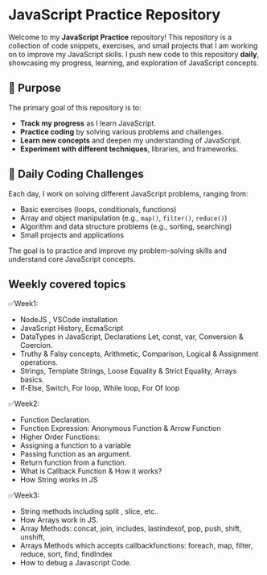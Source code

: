 # JavaScript Practice Repository

Welcome to my **JavaScript Practice** repository! This repository is a collection of code snippets, exercises, and small projects that I am working on to improve my JavaScript skills. I push new code to this repository **daily**, showcasing my progress, learning, and exploration of JavaScript concepts.

## 🚀 Purpose

The primary goal of this repository is to:
- **Track my progress** as I learn JavaScript.
- **Practice coding** by solving various problems and challenges.
- **Learn new concepts** and deepen my understanding of JavaScript.
- **Experiment with different techniques**, libraries, and frameworks.
  
## 📅 Daily Coding Challenges

Each day, I work on solving different JavaScript problems, ranging from:
- Basic exercises (loops, conditionals, functions)
- Array and object manipulation (e.g., `map()`, `filter()`, `reduce()`)
- Algorithm and data structure problems (e.g., sorting, searching)
- Small projects and applications

The goal is to practice and improve my problem-solving skills and understand core JavaScript concepts.

## Weekly covered topics 
✅Week1:
- NodeJS , VSCode installation
- JavaScript History, EcmaScript
- DataTypes in JavaScript, Declarations Let, const, var, Conversion & Coercion.
- Truthy & Falsy concepts, Arithmetic, Comparison, Logical & Assignment operations.
- Strings, Template Strings, Loose Equality & Strict Equality, Arrays basics.
- If-Else, Switch, For loop, While loop, For Of loop

✅Week2:
- Function Declaration.
- Function Expression: Anonymous Function & Arrow Function
- Higher Order Functions:
 - Assigning a function to a variable
 - Passing function as an argument.
 - Return function from a function.
- What is Callback Function & How it works?
- How String works in JS

✅Week3:
- String methods including split , slice, etc..
- How Arrays work in JS.
- Array Methods: concat, join, includes, lastindexof, pop, push, shift, unshift, 
- Arrays Methods which accepts callbackfunctions: foreach, map, filter, reduce, sort, find, findIndex
- How to debug a Javascript Code.